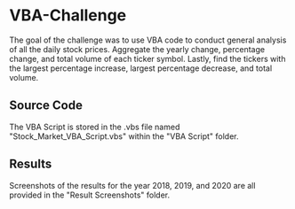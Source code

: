 # VBA-Challenge
The goal of the challenge was to use VBA code to conduct general analysis of all the daily stock prices. 
Aggregate the yearly change, percentage change, and total volume of each ticker symbol.
Lastly, find the tickers with the largest percentage increase, largest percentage decrease, and total volume. 

## Source Code
The VBA Script is stored in the .vbs file named "Stock_Market_VBA_Script.vbs" within the "VBA Script" folder. 

## Results 
Screenshots of the results for the year 2018, 2019, and 2020 are all provided in the "Result Screenshots" folder.
